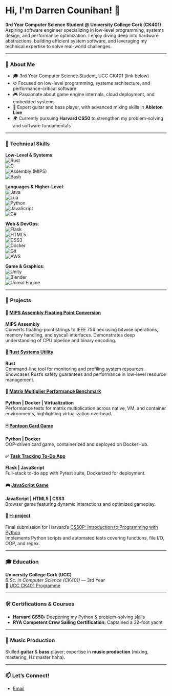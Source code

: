 # Hi, I'm Darren Counihan! 👋

**3rd Year Computer Science Student @ University College Cork (CK401)**  
Aspiring software engineer specializing in low-level programming, systems design, and performance optimization. I enjoy diving deep into hardware abstractions, building efficient system software, and leveraging my technical expertise to solve real-world challenges.

---

### 🌟 **About Me**
- 🎓 3rd Year Computer Science Student, UCC CK401 (link below)  
- ⚙️ Focused on low-level programming, systems architecture, and performance-critical software  
- 🎮 Passionate about game engine internals, cloud deployment, and embedded systems  
- 🎸 Expert guitar and bass player, with advanced mixing skills in **Ableton Live**  
- 🌍 Currently pursuing **Harvard CS50** to strengthen my problem-solving and software fundamentals

---

### 🚀 **Technical Skills**
**Low-Level & Systems**:  
![Rust](https://img.shields.io/badge/Rust-black?style=for-the-badge&logo=rust&logoColor=white)  
![C](https://img.shields.io/badge/C-black?style=for-the-badge&logo=c&logoColor=white)  
![Assembly (MIPS)](https://img.shields.io/badge/Assembly_MIPS-00599C?style=for-the-badge)  
![Bash](https://img.shields.io/badge/Bash-black?style=for-the-badge&logo=gnu-bash&logoColor=white)

**Languages & Higher-Level**:  
![Java](https://img.shields.io/badge/Java-black?style=for-the-badge&logo=java&logoColor=white)  
![Lua](https://img.shields.io/badge/Lua-black?style=for-the-badge&logo=lua&logoColor=white)  
![Python](https://img.shields.io/badge/Python-3776AB?style=for-the-badge&logo=python&logoColor=white)  
![JavaScript](https://img.shields.io/badge/JavaScript-F7DF1E?style=for-the-badge&logo=javascript&logoColor=black)  
![C#](https://img.shields.io/badge/C%23-239120?style=for-the-badge&logo=c-sharp&logoColor=white)

**Web & DevOps**:  
![Flask](https://img.shields.io/badge/Flask-000000?style=for-the-badge&logo=flask&logoColor=white)  
![HTML5](https://img.shields.io/badge/HTML5-E34F26?style=for-the-badge&logo=html5&logoColor=white)  
![CSS3](https://img.shields.io/badge/CSS3-1572B6?style=for-the-badge&logo=css3&logoColor=white)  
![Docker](https://img.shields.io/badge/Docker-2496ED?style=for-the-badge&logo=docker&logoColor=white)  
![Git](https://img.shields.io/badge/Git-F05032?style=for-the-badge&logo=git&logoColor=white)  
![AWS](https://img.shields.io/badge/AWS-232F3E?style=for-the-badge&logo=amazon-aws&logoColor=white)

**Game & Graphics**:  
![Unity](https://img.shields.io/badge/Unity-000000?style=for-the-badge&logo=unity&logoColor=white)  
![Blender](https://img.shields.io/badge/Blender-F5792A?style=for-the-badge&logo=blender&logoColor=white)  
![Unreal Engine](https://img.shields.io/badge/Unreal_Engine-000000?style=for-the-badge&logo=unrealengine&logoColor=white)

---

### 📂 **Projects**

#### 🔧 [MIPS Assembly Floating Point Conversion](https://github.com/godziller/cs2705_comp_arch/tree/master/ca_assignment)  
**MIPS Assembly**  
Converts floating-point strings to IEEE 754 hex using bitwise operations, memory handling, and syscall interfaces. Demonstrates deep understanding of CPU pipeline and binary encoding.

#### 🦀 [Rust Systems Utility](#)  
**Rust**  
Command-line tool for monitoring and profiling system resources. Showcases Rust’s safety guarantees and performance in low-level resource management.

#### 🧮 [Matrix Multiplier Performance Benchmark](https://github.com/godziller/matrix_multiplier)  
**Python | Docker | Virtualization**  
Performance tests for matrix multiplication across native, VM, and container environments, highlighting virtualization overhead.

#### 🃏 [Pontoon Card Game](https://github.com/godziller/pontoon)  
**Python | Docker**  
OOP-driven card game, containerized and deployed on DockerHub.

#### ✅ [Task Tracking To-Do App](https://github.com/godziller/cs1116_web_dev/tree/master/public_html/cgi-bin/ca1)  
**Flask | JavaScript**  
Full-stack to-do app with Pytest suite, Dockerized for deployment.

#### 🎮 [JavaScript Game](https://github.com/godziller/cs1116_web_dev)  
**JavaScript | HTML5 | CSS3**  
Browser game featuring dynamic interactions and optimized gameplay.

#### 📜 [H-project](https://github.com/godziller/H-project)  
Final submission for Harvard’s [CS50P: Introduction to Programming with Python](https://cs50.harvard.edu/python)  
Implements Python scripts and automated tests covering functions, file I/O, OOP, and regex.

---

### 🎓 **Education**  
**University College Cork (UCC)**  
*B.Sc. in Computer Science (CK401)* — 3rd Year  
🔗 [UCC CK401 Programme](https://www.ucc.ie/en/ck401/)

---

### 🛠️ **Certifications & Courses**  
- **Harvard CS50:** Deepening my Python & problem-solving skills  
- **RYA Competent Crew Sailing Certification:** Captained a 32-foot yacht

---

### 🎸 **Music Production**  
Skilled **guitar** & **bass** player; expertise in **music production** (mixing, mastering, Hz master haha).

---

### 📫 **Let’s Connect!**  
- [Email](mailto:darren@counihan.ie)
